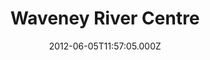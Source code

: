 ---
date: 2012-06-05T11:57:05.000Z
title: Waveney River Centre
latitude: 52.48268247397935
longitude: 1.6691862719083848
category: checkin
---